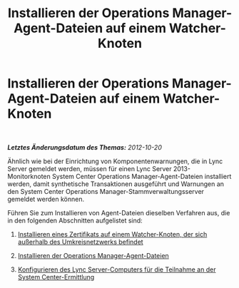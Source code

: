 ﻿---
title: Installieren der Operations Manager-Agent-Dateien auf einem Watcher-Knoten
TOCTitle: Installieren der Operations Manager-Agent-Dateien auf einem Watcher-Knoten
ms:assetid: 39014de3-aec2-4954-a148-64c9d0af3c04
ms:mtpsurl: https://technet.microsoft.com/de-de/library/JJ204819(v=OCS.15)
ms:contentKeyID: 49293700
ms.date: 05/19/2016
mtps_version: v=OCS.15
ms.translationtype: HT
---

# Installieren der Operations Manager-Agent-Dateien auf einem Watcher-Knoten

 

_**Letztes Änderungsdatum des Themas:** 2012-10-20_

Ähnlich wie bei der Einrichtung von Komponentenwarnungen, die in Lync Server gemeldet werden, müssen für einen Lync Server 2013-Monitorknoten System Center Operations Manager-Agent-Dateien installiert werden, damit synthetische Transaktionen ausgeführt und Warnungen an den System Center Operations Manager-Stammverwaltungsserver gemeldet werden können.

Führen Sie zum Installieren von Agent-Dateien dieselben Verfahren aus, die in den folgenden Abschnitten aufgelistet sind:

1.  [Installieren eines Zertifikats auf einem Watcher-Knoten, der sich außerhalb des Umkreisnetzwerks befindet](lync-server-2013-installing-a-certificate-on-a-watcher-node-located-outside-the-perimeter-network.md)

2.  [Installieren der Operations Manager-Agent-Dateien](lync-server-2013-installing-the-operation-manager-agent-files.md)

3.  [Konfigurieren des Lync Server-Computers für die Teilnahme an der System Center-Ermittlung](lync-server-2013-configuring-the-lync-server-computer-to-participate-in-system-center-discovery.md)

